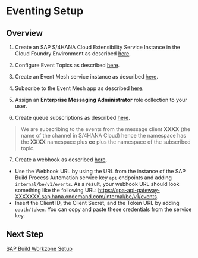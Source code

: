 # Eventing Setup

## Overview

1. Create an SAP S/4HANA Cloud Extensibility Service Instance in the Cloud Foundry Environment as described [here](https://help.sap.com/docs/btp/sap-business-technology-platform/create-sap-s-4hana-extensibility-service-instance-in-cloud-foundry-environment?version=Cloud).

2. Configure Event Topics as described [here](https://help.sap.com/docs/btp/sap-business-technology-platform/configure-event-topics-in-sap-s-4hana-cloud?version=Cloud).

3. Create an Event Mesh service instance as described [here](https://help.sap.com/docs/event-mesh/event-mesh/create-event-mesh-service-instance?version=Cloud). 

4. Subscribe to the Event Mesh app as described [here](https://help.sap.com/docs/event-mesh/event-mesh/subscribe-to-event-mesh-business-application?version=Cloud).

5. Assign an **Enterprise Messaging Administrator** role collection to your user. 

6. Create queue subscriptions as described [here](https://help.sap.com/docs/event-mesh/event-mesh/manage-queues?version=Cloud). 

> We are subscribing to the events from the message client **XXXX** (the name of the channel in S/4HANA Cloud) hence the namespace has the **XXXX** namespace plus **ce** plus the namespace of the subscribed topic.

7. Create a webhook as described [here](https://help.sap.com/docs/event-mesh/event-mesh/manage-webhooks?version=Cloud). 

  * Use the Webhook URL by using the URL from the instance of the SAP Build Process Automation service key `api` endpoints and adding `internal/be/v1/events`. As a result, your webhook URL should look something like the following URL:  https://spa-api-gateway-XXXXXXX.sap.hana.ondemand.com/internal/be/v1/events. 
  * Insert the Client ID, the Client Secret, and the Token URL by adding `oauth/token`. You can copy and paste these credentials from the service key.

## Next Step

[SAP Build Workzone Setup](./workzone.md)